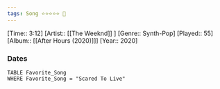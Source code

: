 ```yaml
---
tags: Song ⭐⭐⭐⭐⭐ 💛
---
```

[Time:: 3:12]
[Artist:: [[The Weeknd]] ]
[Genre:: Synth-Pop]
[Played:: 55]
[Album:: [[After Hours (2020)]]]
[Year:: 2020]
### Dates
````dataview
TABLE Favorite_Song
WHERE Favorite_Song = "Scared To Live"
````